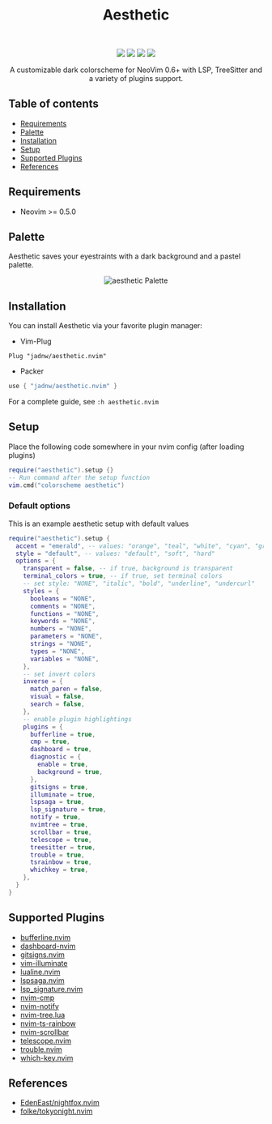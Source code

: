 <h1 align="center">Aesthetic</h1>
<br />
<p align="center">
  <a href="https://github.com/jadnw/aesthetic.nvim/stargazers"><img src="https://img.shields.io/github/stars/jadnw/aesthetic.nvim?colorA=1b2125&colorB=73aace&style=for-the-badge"></a>
  <a href="https://github.com/jadnw/aesthetic.nvim/issues"><img src="https://img.shields.io/github/issues/jadnw/aesthetic.nvim?colorA=1b2125&colorB=f08789&style=for-the-badge"></a>
  <a href="https://github.com/jadnw/aesthetic.nvim/contributors"><img src="https://img.shields.io/github/contributors/jadnw/aesthetic.nvim?colorA=1b2125&colorB=83c1ae&style=for-the-badge"></a>
  <a href="https://github.com/jadnw/aesthetic.nvim/network/members"><img src="https://img.shields.io/github/forks/jadnw/aesthetic.nvim?colorA=1b2125&colorB=b3a8f9&style=for-the-badge"></a>
</p>

<p align="center">
  A customizable dark colorscheme for NeoVim 0.6+ with LSP, TreeSitter and a variety of plugins support.
</p>

## Table of contents

- [Requirements](#requirements)
- [Palette](#palette)
- [Installation](#Installation)
- [Setup](#setup)
- [Supported Plugins](#supported-plugins)
- [References](#references)

## Requirements

- Neovim >= 0.5.0

## Palette

Aesthetic saves your eyestraints with a dark background and a pastel palette.

<div align="center">
  <img 
    src="https://raw.githubusercontent.com/jadnw/aesthetic.nvim/main/media/palette.svg"
    alt="aesthetic Palette"
  />
</div>

## Installation

You can install Aesthetic via your favorite plugin manager:

- Vim-Plug
```vim
Plug "jadnw/aesthetic.nvim"
```

- Packer
```lua
use { "jadnw/aesthetic.nvim" }
```

For a complete guide, see ```:h aesthetic.nvim```

## Setup

Place the following code somewhere in your nvim config (after loading plugins)

```lua
require("aesthetic").setup {}
-- Run command after the setup function
vim.cmd("colorscheme aesthetic")
```

### Default options

This is an example aesthetic setup with default values

```lua
require("aesthetic").setup {
  accent = "emerald", -- values: "orange", "teal", "white", "cyan", "green", "magenta", "purple", "red", "blue", "yellow"
  style = "default", -- values: "default", "soft", "hard" 
  options = {
    transparent = false, -- if true, background is transparent
    terminal_colors = true, -- if true, set terminal colors
    -- set style: "NONE", "italic", "bold", "underline", "undercurl"
    styles = {
      booleans = "NONE",
      comments = "NONE",
      functions = "NONE",
      keywords = "NONE",
      numbers = "NONE",
      parameters = "NONE",
      strings = "NONE",
      types = "NONE",
      variables = "NONE",
    },
    -- set invert colors
    inverse = {
      match_paren = false,
      visual = false,
      search = false,
    },
    -- enable plugin highlightings
    plugins = {
      bufferline = true,
      cmp = true,
      dashboard = true,
      diagnostic = {
        enable = true,
        background = true,
      },
      gitsigns = true,
      illuminate = true,
      lspsaga = true,
      lsp_signature = true,
      notify = true,
      nvimtree = true,
      scrollbar = true,
      telescope = true,
      treesitter = true,
      trouble = true,
      tsrainbow = true,
      whichkey = true,
    },
  }
}
```

## Supported Plugins

- [bufferline.nvim](https://github.com/akinsho/bufferline.nvim)
- [dashboard-nvim](https://github.com/glepnir/dashboard-nvim)
- [gitsigns.nvim](https://github.com/lewis6991/gitsigns.nvim)
- [vim-illuminate](https://github.com/RRethy/vim-illuminate)
- [lualine.nvim](https://github.com/nvim-lualine/lualine.nvim)
- [lspsaga.nvim](https://github.com/glepnir/lspsaga.nvim)
- [lsp_signature.nvim](https://github.com/ray-x/lsp_signature)
- [nvim-cmp](https://github.com/hrsh7th/nvim-cmp)
- [nvim-notify](https://github.com/rcarriga/nvim-notify)
- [nvim-tree.lua](https://github.com/kyazdani42/nvim-tree.lua)
- [nvim-ts-rainbow](https://github.com/p00f/nvim-ts-rainbow)
- [nvim-scrollbar](https://github.com/petertriho/nvim-scrollbar)
- [telescope.nvim](https://github.com/nvim-telescope/telescope.nvim)
- [trouble.nvim](https://github.com/folke/trouble.nvim)
- [which-key.nvim](https://github.com/folke/which-key.nvim)

## References

- [EdenEast/nightfox.nvim](https://github.com/EdenEast/nightfox.nvim)
- [folke/tokyonight.nvim](https://github.com/folke/tokyonight.nvim)
